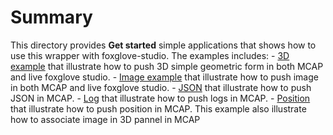 # Summary

This directory provides **Get started** simple applications that shows how to use this wrapper with foxglove-studio. The examples includes:
    - [3D example](https://github.com/TanguyHardelin/MCAPWrapper/tree/main/examples/3D) that illustrate how to push 3D simple geometric form in both MCAP and live foxglove studio.
    - [Image example](https://github.com/TanguyHardelin/MCAPWrapper/tree/main/examples/images) that illustrate how to push image in both MCAP and live foxglove studio.
    - [JSON](https://github.com/TanguyHardelin/MCAPWrapper/tree/main/examples/json) that illustrate how to push JSON in MCAP.
    - [Log](https://github.com/TanguyHardelin/MCAPWrapper/tree/main/examples/log) that illustrate how to push logs in MCAP.
    - [Position](https://github.com/TanguyHardelin/MCAPWrapper/tree/main/examples/position) that illustrate how to push position in MCAP. This example also illustrate how to associate image in 3D pannel in MCAP

